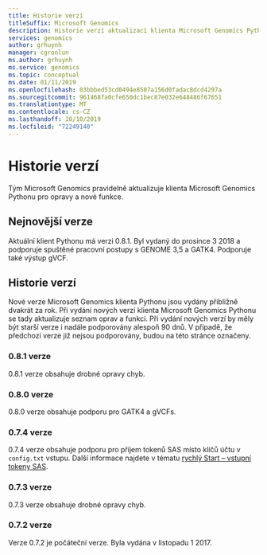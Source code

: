 ```yaml
---
title: Historie verzí
titleSuffix: Microsoft Genomics
description: Historie verzí aktualizací klienta Microsoft Genomics Python pro opravy a nové funkce.
services: genomics
author: grhuynh
manager: cgronlun
ms.author: grhuynh
ms.service: genomics
ms.topic: conceptual
ms.date: 01/11/2019
ms.openlocfilehash: 03bbbed53cd0494e8507a156d0fadac8dcd4297a
ms.sourcegitcommit: 961468fa0cfe650dc1bec87e032e648486f67651
ms.translationtype: MT
ms.contentlocale: cs-CZ
ms.lasthandoff: 10/10/2019
ms.locfileid: "72249140"
---
```

# <a name="version-release-history"></a>Historie verzí
Tým Microsoft Genomics pravidelně aktualizuje klienta Microsoft Genomics Pythonu pro opravy a nové funkce. 

## <a name="latest-release"></a>Nejnovější verze
Aktuální klient Pythonu má verzi 0.8.1. Byl vydaný do prosince 3 2018 a podporuje spuštěné pracovní postupy s GENOME 3,5 a GATK4. Podporuje také výstup gVCF.


## <a name="release-history"></a>Historie verzí 
Nové verze Microsoft Genomics klienta Pythonu jsou vydány přibližně dvakrát za rok. Při vydání nových verzí klienta Microsoft Genomics Pythonu se tady aktualizuje seznam oprav a funkcí. Při vydání nových verzí by měly být starší verze i nadále podporovány alespoň 90 dnů. V případě, že předchozí verze již nejsou podporovány, budou na této stránce označeny. 

### <a name="version-081"></a>0\.8.1 verze
0\.8.1 verze obsahuje drobné opravy chyb.  

### <a name="version-080"></a>0\.8.0 verze
0\.8.0 verze obsahuje podporu pro GATK4 a gVCFs.  

### <a name="version-074"></a>0\.7.4 verze
0\.7.4 verze obsahuje podporu pro příjem tokenů SAS místo klíčů účtu v `config.txt` vstupu. Další informace najdete v tématu [rychlý Start – vstupní tokeny SAS](quickstart-input-sas.md). 

### <a name="version-073"></a>0\.7.3 verze
0\.7.3 verze obsahuje drobné opravy chyb.

### <a name="version-072"></a>0\.7.2 verze
Verze 0.7.2 je počáteční verze. Byla vydána v listopadu 1 2017.
